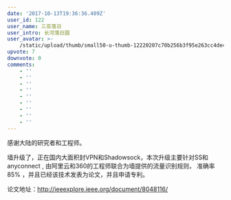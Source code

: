 ```yaml
---
date: '2017-10-13T19:36:36.409Z'
user_id: 122
user_name: 三亚落日
user_intro: 长河落日圆
user_avatar: >-
    /static/upload/thumb/small50-u-thumb-12220207c70b256b3f95e263cc4de49ef683992c75c.png
upvote: 7
downvote: 0
comments:
    - ''
    - ''
    - ''
    - ''
    - ''
    - ''
    - ''
    - ''
    - ''
---
```


感谢大陆的研究者和工程师。

墙升级了，正在国内大面积封VPN和Shadowsock，本次升级主要针对SS和anyconnect , 由阿里云和360的工程师联合为墙提供的流量识别规则， 准确率 85% ，并且已经该技术发表为论文，并且申请专利。

论文地址：http://ieeexplore.ieee.org/document/8048116/
